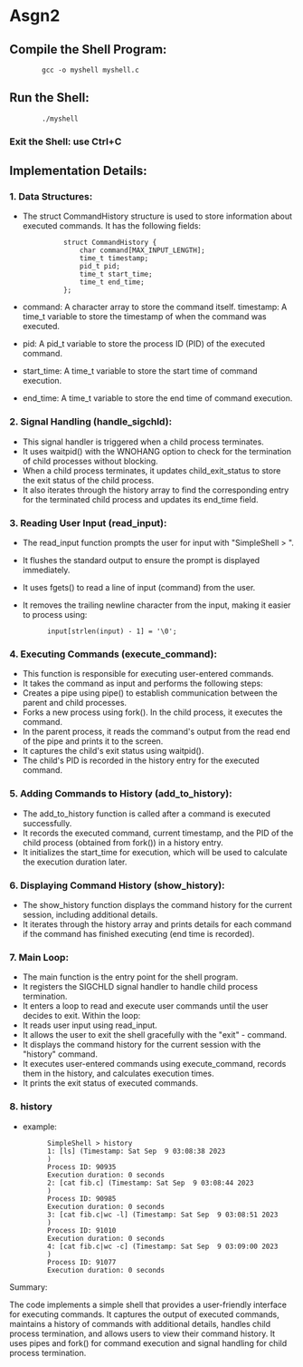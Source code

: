 # Asgn2
## Compile the Shell Program: 
            gcc -o myshell myshell.c

## Run the Shell:
            ./myshell

### Exit the Shell:  use Ctrl+C

## Implementation Details:
### 1. Data Structures:

- The struct CommandHistory structure is used to store information about executed commands. It has the following fields:
            
                struct CommandHistory {
                    char command[MAX_INPUT_LENGTH];
                    time_t timestamp;
                    pid_t pid;
                    time_t start_time;
                    time_t end_time;
                };
                
- command: A character array to store the command itself.
timestamp: A time_t variable to store the timestamp of when the command was executed.
- pid: A pid_t variable to store the process ID (PID) of the executed command.
- start_time: A time_t variable to store the start time of command execution.
- end_time: A time_t variable to store the end time of command execution.

### 2. Signal Handling (handle_sigchld):

- This signal handler is triggered when a child process terminates.
- It uses waitpid() with the WNOHANG option to check for the termination of child processes without blocking.
- When a child process terminates, it updates child_exit_status to store the exit status of the child process.
- It also iterates through the history array to find the corresponding entry for the terminated child process and updates its end_time field.

### 3. Reading User Input (read_input):

- The read_input function prompts the user for input with "SimpleShell > ".
- It flushes the standard output to ensure the prompt is displayed immediately.
- It uses fgets() to read a line of input (command) from the user.
- It removes the trailing newline character from the input, making it easier to process using:

            input[strlen(input) - 1] = '\0';

### 4. Executing Commands (execute_command):

- This function is responsible for executing user-entered commands.
- It takes the command as input and performs the following steps:
- Creates a pipe using pipe() to establish communication between the parent and child processes.
- Forks a new process using fork(). In the child process, it executes the command.
- In the parent process, it reads the command's output from the read end of the pipe and prints it to the screen.
- It captures the child's exit status using waitpid().
- The child's PID is recorded in the history entry for the executed command.

### 5. Adding Commands to History (add_to_history):

- The add_to_history function is called after a command is executed successfully.
- It records the executed command, current timestamp, and the PID of the child process (obtained from fork()) in a history entry.
- It initializes the start_time for execution, which will be used to calculate the execution duration later.

### 6. Displaying Command History (show_history):

- The show_history function displays the command history for the current session, including additional details.
- It iterates through the history array and prints details for each command if the command has finished executing (end time is recorded).
### 7. Main Loop:

- The main function is the entry point for the shell program.
- It registers the SIGCHLD signal handler to handle child process termination.
- It enters a loop to read and execute user commands until the user decides to exit.
Within the loop:
- It reads user input using read_input.
- It allows the user to exit the shell gracefully with the "exit" - command.
- It displays the command history for the current session with the "history" command.
- It executes user-entered commands using execute_command, records them in the history, and calculates execution times.
- It prints the exit status of executed commands.

### 8. history 
- example:

            SimpleShell > history
            1: [ls] (Timestamp: Sat Sep  9 03:08:38 2023
            )
            Process ID: 90935
            Execution duration: 0 seconds
            2: [cat fib.c] (Timestamp: Sat Sep  9 03:08:44 2023
            )
            Process ID: 90985
            Execution duration: 0 seconds
            3: [cat fib.c|wc -l] (Timestamp: Sat Sep  9 03:08:51 2023
            )
            Process ID: 91010
            Execution duration: 0 seconds
            4: [cat fib.c|wc -c] (Timestamp: Sat Sep  9 03:09:00 2023
            )
            Process ID: 91077
            Execution duration: 0 seconds

Summary:

The code implements a simple shell that provides a user-friendly interface for executing commands. It captures the output of executed commands, maintains a history of commands with additional details, handles child process termination, and allows users to view their command history. It uses pipes and fork() for command execution and signal handling for child process termination.
